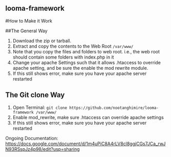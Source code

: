 looma-framework
-------------

#How to Make it Work

##The General Way

1. Download the zip or tarball. 
2. Extract and copy the contents to the Web Root `/var/www/`
3. Note that you copy the files and folders to web root. i.e., the web root should contain some folders with index.php in it
4. Change your apache Settings such that it allows .htaccess to override apache setting, and be sure the enable the mod rewrite module.
5. If this still shows error, make sure you have your apache server restarted


## The Git clone Way

1. Open Terminal: `git clone https://github.com/nootanghimire/looma-framework /var/www/`
2. Enable mod_rewrite, make sure .htaccess can override apache settings
3. If this still shows error, make sure you have your apache server restarted




Ongoing Documentation:
https://docs.google.com/document/d/1m4uPiC8A4rLV8cl8ggjCGs7JCa_rwJN93RSspJz4p98/edit?usp=sharing